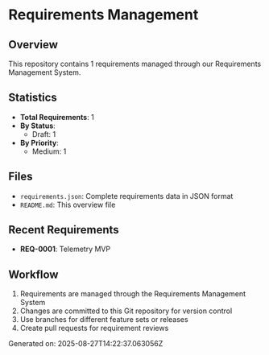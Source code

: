# Requirements Management

## Overview
This repository contains 1 requirements managed through our Requirements Management System.

## Statistics
- **Total Requirements**: 1
- **By Status**:
  - Draft: 1
- **By Priority**:
  - Medium: 1

## Files
- `requirements.json`: Complete requirements data in JSON format
- `README.md`: This overview file

## Recent Requirements
- **REQ-0001**: Telemetry MVP

## Workflow
1. Requirements are managed through the Requirements Management System
2. Changes are committed to this Git repository for version control
3. Use branches for different feature sets or releases
4. Create pull requests for requirement reviews

Generated on: 2025-08-27T14:22:37.063056Z
